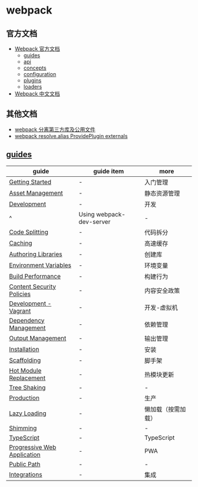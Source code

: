 # webpack

## 官方文档

- [Webpack 官方文档](https://webpack.js.org/)
  - [guides](https://webpack.js.org/guides/)
  - [api](https://webpack.js.org/api/)
  - [concepts](https://webpack.js.org/concepts/)
  - [configuration](https://webpack.js.org/configuration/)
  - [plugins](https://webpack.js.org/plugins/)
  - [loaders](https://webpack.js.org/loaders/)
- [Webpack 中文文档](https://webpack.docschina.org)

## 其他文档

- [webpack 分离第三方库及公用文件](https://yi-jy.com/2018/06/09/webpack-split-chunks/)
- [webpack resolve.alias ProvidePlugin externals](https://www.jianshu.com/p/24b6156f40c6)

## [guides](https://webpack.js.org/guides/)

| guide                                                                         | guide item               | more               |
| ----------------------------------------------------------------------------- | ------------------------ | ------------------ |
| [Getting Started](https://webpack.js.org/guides/getting-started/)             | -                        | 入门管理           |
| [Asset Management](https://webpack.js.org/guides/asset-management/)           | -                        | 静态资源管理       |
| [Development](https://webpack.js.org/guides/development/)                     | -                        | 开发               |
| ^                                                                             | Using webpack-dev-server | -                  |
| [Code Splitting](https://webpack.js.org/guides/code-splitting/)               | -                        | 代码拆分           |
| [Caching](https://webpack.js.org/guides/caching/)                             | -                        | 高速缓存           |
| [Authoring Libraries](https://webpack.js.org/guides/author-libraries/)        | -                        | 创建库             |
| [Environment Variables](https://webpack.js.org/guides/environment-variables/) | -                        | 环境变量           |
| [Build Performance](https://webpack.js.org/guides/build-performance/)         | -                        | 构建行为           |
| [Content Security Policies]()                                                 | -                        | 内容安全政策       |
| [Development - Vagrant]()                                                     | -                        | 开发-虚拟机        |
| [Dependency Management]()                                                     | -                        | 依赖管理           |
| [Output Management]()                                                         | -                        | 输出管理           |
| [Installation]()                                                              | -                        | 安装               |
| [Scaffolding]()                                                               | -                        | 脚手架             |
| [Hot Module Replacement]()                                                    | -                        | 热模块更新         |
| [Tree Shaking]()                                                              | -                        | -                  |
| [Production]()                                                                | -                        | 生产               |
| [Lazy Loading]()                                                              | -                        | 懒加载（按需加载） |
| [Shimming]()                                                                  | -                        | -                  |
| [TypeScript]()                                                                | -                        | TypeScript         |
| [Progressive Web Application]()                                               | -                        | PWA                |
| [Public Path](https://webpack.js.org/guides/public-path/)                     | -                        | -                  |
| [Integrations](https://webpack.js.org/guides/integrations/)                   | -                        | 集成               |

